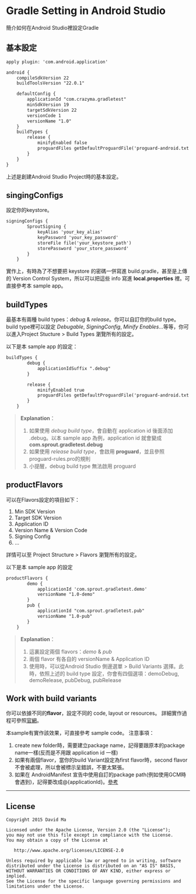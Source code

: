 
Gradle Setting in Android Studio
=======

簡介如何在Android Studio裡設定Gradle


基本設定
---
```xml
apply plugin: 'com.android.application'

android {
    compileSdkVersion 22
    buildToolsVersion "22.0.1"

    defaultConfig {
        applicationId "com.crazyma.gradletest"
        minSdkVersion 19
        targetSdkVersion 22
        versionCode 1
        versionName "1.0"
    }
    buildTypes {
        release {
            minifyEnabled false
            proguardFiles getDefaultProguardFile('proguard-android.txt'), 'proguard-rules.pro'
        }
    }
}
```

上述是創建Android Studio Project時的基本設定。

singingConfigs
---
設定你的keystore。

```xml
signingConfigs {
        SproutSigning {
            keyAlias 'your_key_alias'
            keyPassword 'your_key_password'
            storeFile file('your_keystore_path')
            storePassword 'your_store_password'
        }
    }
```

實作上，有時為了不想要把 keystore 的密碼一併寫進 build.gradle，甚至是上傳的 Version Control System，所以可以把這些 info 寫進 **local.properties** 裡。可直接參考本 sample app。


buildTypes
---
最基本有兩種 build types：*debug* & *release*。你可以自訂你的build type。
build type裡可以設定 *Debugable*, *SigningConfig*, *Minify Enables*...等等，你可以進入Project Stucture > Build Types 瀏覽所有的設定。

以下是本 sample app 的設定：
```xml
buildTypes {
        debug {
            applicationIdSuffix ".debug"
        }

        release {
            minifyEnabled true
            proguardFiles getDefaultProguardFile('proguard-android.txt'), 'proguard-rules.pro'
        }
    }
```
>**Explanation**：
>1. 如果使用 *debug build type*，會自動在 application id 後面添加 .debug。以本 sample app 為例，application id 就會變成 **com.sprout.gradletest.debug**
>2. 如果使用 *release build type*，會啟用 **proguard**，並且參照 proguard-rules.pro的規則
>3. 小提醒，debug build type 無法啟用 proguard

productFlavors
---
可以在Flavors設定的項目如下：
1. Min SDK Version
2. Target SDK Version
3. Application ID
4. Version Name & Version Code
5. Signing Config
6. ...

詳情可以至 Project Structure > Flavors 瀏覽所有的設定。

以下是本 sample app 的設定
```xml
productFlavors {
        demo {
            applicationId 'com.sprout.gradletest.demo'
            versionName "1.0-demo"
        }
        pub {
            applicationId "com.sprout.gradletest.pub"
            versionName "1.0-pub"
        }
    }
```
>**Explanation**：
>1. 這裏設定兩個 flavors：*demo* & *pub*
>2. 兩個 flavor 有各自的 versionName & Application ID
>3. 使用時，可以從Android Studio 側邊選單 > Build Variants 選擇。此時，依照上述的 build type 設定，你會有四個選項：demoDebug, demoRelease, pubDebug, pubRelease


Work with build variants
---
你可以依據不同的**flavor**，設定不同的 code, layout or resources。
詳細實作過程可參照[官網][1]。

本sample有實作該效果，可直接參考 sample code。
注意事項：
1. create new folder時，需要建立package name，記得要跟原本的package name一樣(反而是不用跟 application id 一樣)
2. 如果有兩個flavor，當你的build Variant設定為first flavor時，second flavor不會被處理，所以會被標示呈錯誤，不要太緊張。
3. 如果在 AndroidManifest 宣告中使用自訂的package path(例如使用GCM時會遇到)，記得要改成@{applicationId}。[參考][2]


----------


License
-------
	Copyright 2015 David Ma

	Licensed under the Apache License, Version 2.0 (the "License");
	you may not use this file except in compliance with the License.
	You may obtain a copy of the License at

	   http://www.apache.org/licenses/LICENSE-2.0

	Unless required by applicable law or agreed to in writing, software
	distributed under the License is distributed on an "AS IS" BASIS,
	WITHOUT WARRANTIES OR CONDITIONS OF ANY KIND, either express or implied.
	See the License for the specific language governing permissions and
	limitations under the License.


[1]: https://developer.android.com/tools/building/configuring-gradle.html#workBuildVariants
[2]: http://stackoverflow.com/questions/27154990/android-l-permission-conflict-between-release-and-debug-apks
